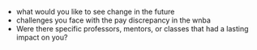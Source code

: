 - what would you like to see change in the future
- challenges you face with the pay discrepancy in the wnba
- Were there specific professors, mentors, or classes that had a lasting impact on you? 